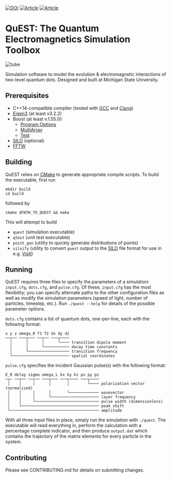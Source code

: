 [![DOI](https://zenodo.org/badge/37320094.svg)](https://zenodo.org/badge/latestdoi/37320094)
[![Article](https://img.shields.io/badge/article-Phys.%20Rev.%20A%2096%2C%20033816-indigo.svg)](https://journals.aps.org/pra/abstract/10.1103/PhysRevA.96.033816)
[![Article](https://img.shields.io/badge/article-Comput.%20Phys.%20Commun%2C%202020.107500-indigo.svg)](https://www.sciencedirect.com/science/article/pii/S0010465520302356)

# QuEST: The Quantum Electromagnetics Simulation Toolbox
![tube](https://user-images.githubusercontent.com/193990/31498525-20bb0fb0-af30-11e7-9e6a-9a85f99cdb09.png)

Simulation software to model the evolution & electromagnetic interactions of
two-level quantum dots. Designed and built at Michigan State University.

## Prerequisites

* C++14-compatible compiler (tested with [GCC](https://gcc.gnu.org/) and
  [Clang](https://clang.llvm.org/))
* [Eigen3](http://eigen.tuxfamily.org) (at least v3.2.2)
* Boost (at least v.1.55.0):
  * [Program
    Options](http://www.boost.org/doc/libs/1_55_0/doc/html/program_options.html)
  * [MultiArray](http://www.boost.org/doc/libs/1_55_0/libs/multi_array/doc/index.html)
  * [Test](http://www.boost.org/doc/libs/1_64_0/libs/test/doc/html/index.html)
* [SILO](https://wci.llnl.gov/simulation/computer-codes/silo) (optional)
* [FFTW](http://www.fftw.org/)

## Building

QuEST relies on [CMake](https://cmake.org/) to generate appropriate compile
scripts. To build the executable, first run

    mkdir build
    cd build

followed by

    cmake $PATH_TO_QUEST && make

This will attempt to build

* `quest` (simulation executable)
* `qtest` (unit test executable)
* `point_gen` (utility to quickly generate distributions of points)
* `siloify` (utility to convert `quest` output to the
  [SILO](https://wci.llnl.gov/simulation/computer-codes/silo) file format for
  use in e.g. [VisIt](https://wci.llnl.gov/simulation/computer-codes/visit/))

## Running

QuEST requires three files to specify the parameters of a simulation:
`input.cfg`, `dots.cfg`, and `pulse.cfg`. Of these, `input.cfg` has the most
flexibility; you can specify alternate paths to the other configuration files
as well as modify the simulation parameters (speed of light, number of
particles, timestep, etc.). Run `./quest --help` for details of the possible
parameter options.

`dots.cfg` contains a list of quantum dots, one-per-line, each with the
following format:

```
x y z omega_0 T1 T2 dx dy dz
──┬── ───┬─── ──┬── ───┬────
  │      │      │      └──── transition dipole moment
  │      │      └─────────── decay time constants   
  │      └────────────────── transition frequency
  └───────────────────────── spatial coordinates
```

`pulse.cfg` specifies the incident Gaussian pulse(s) with the following format:

```
E_0 delay sigma omega_L kx ky kz px py pz
─┬─ ──┬── ──┬── ───┬─── ───┬──── ───┬────
 │    │     │      │       │        └──── polarization vector (normalized)
 │    │     │      │       └───────────── wavevector
 │    │     │      └───────────────────── laser frequency
 │    │     └──────────────────────────── pulse width (dimensionless)
 │    └────────────────────────────────── peak shift
 └─────────────────────────────────────── amplitude
```


With all three input files in place, simply run the simulation with `./quest`.
The executable will read everything in, perform the calculation with a
percentage complete indicator, and then produce `output.dat` which contains the
trajectory of the matrix elements for every particle in the system.

## Contributing

Please see CONTRIBUTING.md for details on submitting changes.
